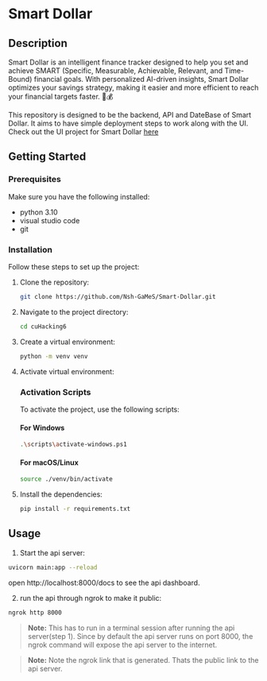 # Smart Dollar

## Description
Smart Dollar is an intelligent finance tracker designed to help you set and achieve SMART (Specific, Measurable, Achievable, Relevant, and Time-Bound) financial goals. With personalized AI-driven insights, Smart Dollar optimizes your savings strategy, making it easier and more efficient to reach your financial targets faster. 🚀💰

This repository is designed to be the backend, API and DateBase of Smart Dollar. It aims to have simple deployment steps to work along with the UI.
Check out the UI project for Smart Dollar [here](https://github.com/Nsh-GaMeS/Smart-Dollar-UI)
## Getting Started

### Prerequisites
Make sure you have the following installed:
- python 3.10
- visual studio code
- git

### Installation
Follow these steps to set up the project:
1. Clone the repository:
    ```bash
    git clone https://github.com/Nsh-GaMeS/Smart-Dollar.git
    ```
2. Navigate to the project directory:
    ```bash
    cd cuHacking6
    ```
3. Create a virtual environment:
    ```bash
    python -m venv venv
    ```

4. Activate virtual environment:    
    ### Activation Scripts
    To activate the project, use the following scripts:

    #### For Windows
    ```bash
    .\scripts\activate-windows.ps1
    ```

    #### For macOS/Linux
    ```bash
    source ./venv/bin/activate
    ```
5. Install the dependencies:
    ```bash
    pip install -r requirements.txt 
    ```


## Usage
1. Start the api server:
```bash
uvicorn main:app --reload
```

open http://localhost:8000/docs to see the api dashboard.

2. run the api through ngrok to make it public:
```bash
ngrok http 8000
```
> **Note:** This has to run in a terminal session after running the api server(step 1). Since by default the api server runs on port 8000, the ngrok command will expose the api server to the internet.

> **Note:** Note the ngrok link that is generated. Thats the public link to the api server.
